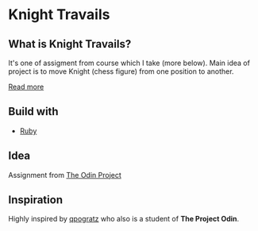 # Knight Travails

## What is Knight Travails?
It's one of assigment from course which I take (more below).
Main idea of project is to move Knight (chess figure) from one position to another.


[Read more](https://en.wikipedia.org/wiki/Self-balancing_binary_search_tree)

## Build with

* [Ruby](https://www.ruby-lang.org/)

## Idea
Assignment from [The Odin Project](https://www.theodinproject.com/)

## Inspiration
Highly inspired by [qpogratz](https://github.com/qpongratz/knights-travails)
who also is a student of **The Project Odin**.